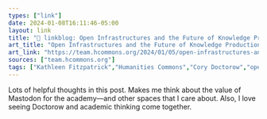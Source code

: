 ```yaml
---
types: ["link"]
date: 2024-01-08T16:11:46-05:00
layout: link
title: "🔗 linkblog: Open Infrastructures and the Future of Knowledge Production, part 1 – Platypus'"
art_title: "Open Infrastructures and the Future of Knowledge Production, part 1 – Platypus"
art_link: "https://team.hcommons.org/2024/01/05/open-infrastructures-and-the-future-of-knowledge-production-part-1/"
sources: ["team.hcommons.org"]
tags: ["Kathleen Fitzpatrick","Humanities Commons","Cory Doctorow","open access","scholarly communication","Mastodon","fediverse","infrastructure"]
---
```

Lots of helpful thoughts in this post. Makes me think about the value of Mastodon for the academy—and other spaces that I care about. Also, I love seeing Doctorow and academic thinking come together.
